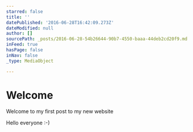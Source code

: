 ```yaml
---
starred: false
title: ''
datePublished: '2016-06-28T16:42:09.273Z'
dateModified: null
author: []
sourcePath: _posts/2016-06-28-54b26644-90b7-4550-baaa-44deb2cd20f9.md
inFeed: true
hasPage: false
inNav: false
_type: MediaObject

---
```

# Welcome

Welcome to my first post to my new website

Hello everyone :-)